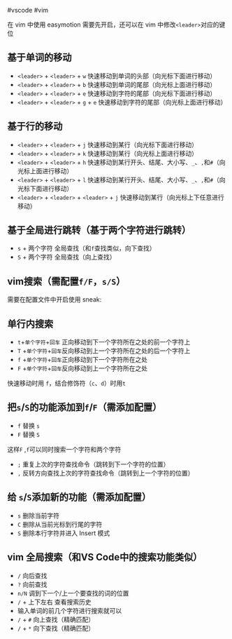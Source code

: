 #vscode #vim

在 vim 中使用 easymotion 需要先开启，还可以在 vim 中修改`<leader>`对应的键位

## 基于单词的移动

-   `<leader>` + `<leader>` + `w` 快速移动到单词的头部（向光标下面进行移动）
-   `<leader>` + `<leader>` + `b` 快速移动到单词的尾部（向光标上面进行移动）
-   `<leader>` + `<leader>` + `e` 快速移动到字符的尾部（向光标下面进行移动）
-   `<leader>` + `<leader>` + `g` + `e` 快速移动到字符的尾部（向光标上面进行移动）

## 基于行的移动

-   `<leader>` + `<leader>` + `j` 快速移动到某行（向光标下面进行移动）
-   `<leader>` + `<leader>` + `k` 快速移动到某行（向光标上面进行移动）
-   `<leader>` + `<leader>` + `h` 快速移动到某行开头、结尾、大小写、`_`、`,`和`#`（向光标上面进行移动）
-   `<leader>` + `<leader>` + `l` 快速移动到某行开头、结尾、大小写、`_`、`,`和`#`（向光标下面进行移动）
-   `<leader>` + `<leader>` + `<leader>` + `j` 快速移动到某行（向光标上下任意进行移动）

## 基于全局进行跳转（基于两个字符进行跳转）

-   `s` + 两个字符 全局查找（和`f`查找类似，向下查找）
-   `S` + 两个字符 全局查找（向上查找）

## vim搜索（需配置`f/F`，`s/S`）

需要在配置文件中开启使用 sneak:

## 单行内搜索

-   `t`+`单个字符`+`回车` 正向移动到下一个字符所在之处的前一个字符上
-   `T` +`单个字符`+`回车`反向移动到上一个字符所在之处的后一个字符上
-   `f` +`单个字符`+`回车`正向移动到下一个字符所在之处
-   `F` +`单个字符`+`回车`反向移动到上一个字符所在之处

快速移动时用 `f`，结合修饰符（`c`、`d`）时用`t`

## 把`s`/`S`的功能添加到`f`/`F`（需添加配置）

-   `f` 替换 `s`
-   `F` 替换 `S`

这样`F` ,`f`可以同时搜索一个字符和两个字符

-   `;` 重复上次的字符查找命令（跳转到下一个字符的位置）
-   `,` 反转方向查找上次的字符查找命令（跳转到上一个字符的位置）

## 给 `s`/`S`添加新的功能（需添加配置）

-   `s` 删除当前字符
-   `C` 删除从当前光标到行尾的字符
-   `S` 删除本行字符并进入 Insert 模式

## vim 全局搜索（和VS Code中的搜索功能类似）

-   `/` 向后查找
-   `?` 向前查找
-   `n/N` 调到下一个/上一个要查找的词的位置
-   `/` + 上下左右 查看搜索历史
-   输入单词的前几个字符进行搜索就可以
-   `/` + `#` 向上查找（精确匹配）
-   `/` + `*` 向下查找（精确匹配）

  